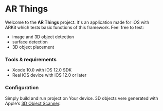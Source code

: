 # AR Things

Welcome to the **AR Things** project. It's an application made for iOS with ARKit which tests basic functions of this framework.
Feel free to test:
- image and 3D object detection
- surface detection
- 3D object placement

### Tools & requirements

- Xcode 10.0 with iOS 12.0 SDK
- Real iOS device with iOS 12.0 or later

### Configuration

Simply build and run project on Your device. 3D objects vere generated with Apple's [3D Object Scanner](https://developer.apple.com/documentation/arkit/scanning_and_detecting_3d_objects).
